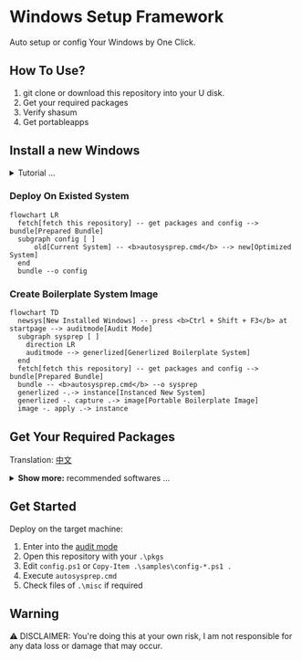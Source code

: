 # Windows Setup Framework

Auto setup or config Your Windows by One Click.

## How To Use?

1. git clone or download this repository into your U disk.
2. Get your required packages
3. Verify shasum
4. Get portableapps

## Install a new Windows

<details>
<summary>Tutorial ...</summary>
<br/>

Download system image if required:

[Windows 10](https://www.microsoft.com/software-download/windows10)
|
[Windows 11](https://www.microsoft.com/software-download/windows11)

Get U disk image writer:

- Ventoy: multi images boot support

  [Official GitHub Release](https://github.com/ventoy/Ventoy/releases/latest)

- Rufus: only single image, more options and better compatibility

  find `p.exe` at [Official GitHub Release](https://github.com/pbatard/rufus/releases/latest)

<br/>
</details>

### Deploy On Existed System

```mermaid
flowchart LR
  fetch[fetch this repository] -- get packages and config --> bundle[Prepared Bundle]
  subgraph config [ ]
      old[Current System] -- <b>autosysprep.cmd</b> --> new[Optimized System]
  end
  bundle --o config
```

### Create Boilerplate System Image

```mermaid
flowchart TD
  newsys[New Installed Windows] -- press <b>Ctrl + Shift + F3</b> at startpage --> auditmode[Audit Mode]
  subgraph sysprep [ ]
    direction LR
    auditmode --> generlized[Generlized Boilerplate System]
  end
  fetch[fetch this repository] -- get packages and config --> bundle[Prepared Bundle]
  bundle -- <b>autosysprep.cmd</b> --o sysprep
  generlized -.-> instance[Instanced New System]
  generlized -. capture .-> image[Portable Boilerplate Image]
  image -. apply .-> instance
```

## Get Your Required Packages

Translation: [中文](./i18n/getapps-cn.md)

<details>
<summary><b>Show more:</b> recommended softwares ...</summary><br/>

download into `.\pkgs`:

- Firefox: privacy-first browser

  [Download Installer directly](https://download.mozilla.org/?product=firefox-latest-ssl&os=win64)

- Thunderbird: Mozilla free email client

  [Official Download Page](https://www.thunderbird.net/)

- OBS: free live recorder

  [Official Download Page](https://obsproject.com/)

- Everything: file searcher, experience far beyond the system built-in search engine

  Find `Download Lite Installer 64-bit` at [Official Download Page](https://www.voidtools.com)

- mcmilk's improved 7zip: compressor

  Find `.exe` at [Official GitHub Release](https://github.com/mcmilk/7-Zip-zstd/releases/latest)

helper:

- Cyberduck: cloud storage explorer

  [Official Download Page](https://cyberduck.io/download/)

- Workrave: rest reminder

  [Official GitHub Release](https://github.com/rcaelers/workrave/releases/latest)

- AltSnap: adjust a window by press modifier key and mouse drag easily

  Find `-x64-inst.exe` at [Official GitHub Release](https://github.com/RamonUnch/AltSnap/releases/latest)

- qBittorrent: free BitTorrent client

  Find `x64` at [FOSSHUB Release](https://www.fosshub.com/qBittorrent.html)

for developers:

- Chocolatey: Packages Manager

  [Download Installer directly](https://community.chocolatey.org/api/v2/package/chocolatey)

- gsudo: acquire administration privilege

  [Download GitHub Release directly](https://github.com/gerardog/gsudo/releases/latest/download/gsudoSetup.msi)

- Sysinternals: advanced system utilities and technical information

  [Download Content directly](https://download.sysinternals.com/files/SysinternalsSuite.zip)

- Git for Windows

  [Official Download Page](https://gitforwindows.org/)

- PowerShell Core: better than classic PowerShell

  Find `win-x64.msi` at [Official GitHub Release](https://aka.ms/powershell-release?tag=stable)

- gVim: text editor Vim with GUI

  Click "Last modified" and find the latest `.exe` at [Official Download Page](https://ftp.nluug.nl/pub/vim/pc/)

- VirtualBox: free open source virtualization platform by Oracle:

  Find `Windows hosts` at [Official Download Page](https://www.vitualbox.org/wiki/Downloads#VirtualBoxbinaries)

- OpenSSH: upgrade SSH component package:

  find `OpenSSH-Win64-v` at [Official GitHub Page](https://github.com/PowerShell/Win32-OpenSSH/releases/latest)

- ImDisk Toolkit: ramdisk for Windows and mounting of image files

  [Official Download Page](https://sourceforge.net/projects/imdisk-toolkit/files/latest/download)

### Verification

Excecute `_verify.cmd` in `.\pkgs`

### Portable Applications

You can get [Firefox ESR](https://portableapps.com/apps/internet/firefox-portable-esr),
unpack it into current repository

### Misc

Manuall Installers, put them into `.\misc`

- Brave: Chromium Distribution

  [Get Online Installer](https://laptop-updates.brave.com/latest/winx64)

- VeraCrypt: free hard disk data encryptor

  Find `MSI Installer` at [Official Download Page](https://www.veracrypt.fr/en/Downloads.html)

- MSYS2: software distribution and building platform for Windows

  [Official Download Page](https://www.msys2.org/#installation)

<br/></details>

## Get Started

Deploy on the target machine:

1. Enter into the
   [audit mode](https://learn.microsoft.com/en-us/windows-hardware/manufacture/desktop/boot-windows-to-audit-mode-or-oobe)
2. Open this repository with your `.\pkgs`
3. Edit `config.ps1` or `Copy-Item .\samples\config-*.ps1 .`
4. Execute `autosysprep.cmd`
5. Check files of `.\misc` if required

## Warning

⚠️ DISCLAIMER: You're doing this at your own risk, I am not responsible for any data loss or damage that may occur.
